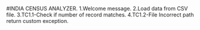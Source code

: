 #INDIA CENSUS ANALYZER.
1.Welcome message.
2.Load data from CSV file.
3.TC1.1-Check if number of record matches.
4.TC1.2-File Incorrect path return custom exception.